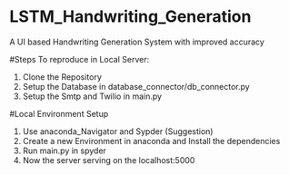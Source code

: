 # LSTM_Handwriting_Generation
A UI based Handwriting Generation System with improved accuracy

#Steps To reproduce in Local Server:

1. Clone the Repository 
2. Setup the Database in database_connector/db_connector.py
3. Setup the Smtp and Twilio in main.py


#Local Environment Setup 

1. Use anaconda_Navigator and Sypder (Suggestion)
2. Create a new Environment in anaconda and Install the dependencies
3. Run main.py in spyder
4. Now the server serving on the localhost:5000
